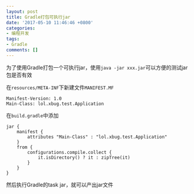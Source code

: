 ```yaml
---
layout: post
title: Gradle打包可执行jar
date: '2017-05-10 11:46:46 +0800'
categories:
- 编程开发
tags:
- Gradle
comments: []
---
```

为了使用Gradle打包一个可执行jar，使用`java -jar xxx.jar`可以方便的测试jar包是否有效

在`resources/META-INF`下新建文件`MANIFEST.MF`

```
Manifest-Version: 1.0
Main-Class: lol.xbug.test.Application
```

在`build.gradle`中添加

```
jar {
    manifest {
        attributes "Main-Class" : "lol.xbug.test.Application"
    }
    from {
        configurations.compile.collect {
            it.isDirectory() ? it : zipTree(it)
        }
    }
}
```

然后执行Gradle的task jar，就可以产出jar文件
